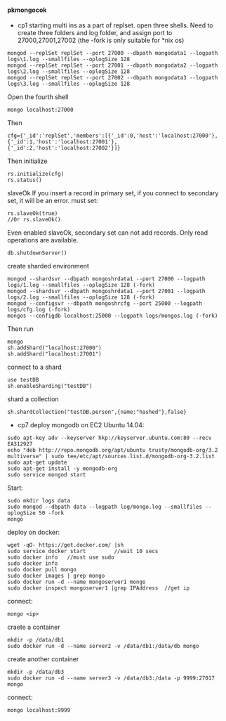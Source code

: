 #### pkmongocok

- cp1
starting multi ins as a part of replset. 
open three shells.
Need to create three folders and log folder, and assign port to 27000,27001,27002
(the -fork is only suitable for *nix os)
```
mongod --replSet replSet --port 27000 --dbpath mongodata1 --logpath logs\1.log --smallfiles --oplogSize 128
mongod --replSet replSet --port 27001 --dbpath mongodata2 --logpath logs\2.log --smallfiles --oplogSize 128
mongod --replSet replSet --port 27002 --dbpath mongodata3 --logpath logs\3.log --smallfiles --oplogSize 128
```
Open the fourth shell
```
mongo localhost:27000
```
Then
```
cfg={'_id':'replSet','members':[{'_id':0,'host':'localhost:27000'},{'_id':1,'host':'localhost:27001'},{'_id':2,'host':'localhost:27002'}]}
```
Then initialize
```
rs.initialize(cfg)
rs.status()
```

slaveOk
If you insert a record in primary set, if you connect to secondary set, it will be an error.
must set:
```
rs.slaveOk(true)
//Or rs.slaveOk()
```
Even enabled slaveOk, secondary set can not add records. Only read operations are available.
```
db.shutdownServer()
```

create sharded environment
```
mongod --shardsvr --dbpath mongoshrdata1 --port 27000 --logpath logs/1.log --smallfiles --oplogSize 128 (-fork)
mongod --shardsvr --dbpath mongoshrdata1 --port 27001 --logpath logs/2.log --smallfiles --oplogSize 128 (-fork)
mongod --configsvr --dbpath mongoshrcfg --port 25000 --logpath logs/cfg.log (-fork)
mongos --configdb localhost:25000 --logpath logs/mongos.log (-fork)
```
Then run
```
mongo
sh.addShard("localhost:27000")
sh.addShard("localhost:27001")
```
connect to a shard
```
use testDB
sh.enableSharding("testDB")
```
shard a collection
```
sh.shardCollection("testDB.person",{name:"hashed"},false}
```

- cp7
deploy mongodb on EC2
Ubuntu 14.04:
```
sudo apt-key adv --keyserver hkp://keyserver.ubuntu.com:80 --recv EA312927
echo "deb http://repo.mongodb.org/apt/ubuntu trusty/mongodb-org/3.2 multiverse" | sudo tee/etc/apt/sources.list.d/mongodb-org-3.2.list
sudo apt-get update
sudo apt-get install -y mongodb-org
sudo service mongod start
```
Start:
```
sudo mkdir logs data
sudo mongod --dbpath data --logpath log/mongo.log --smallfiles --oplogSize 50 -fork
mongo
```

deploy on docker:
```
wget -qO- https://get.docker.com/ |sh
sudo service docker start         //wait 10 secs
sudo docker info   //must use sudo
sudo docker info
sudo docker pull mongo
sudo docker images | grep mongo
sudo docker run -d --name mongoserver1 mongo
sudo docker inspect mongoserver1 |grep IPAddress  //get ip
```
connect:
```
mongo <ip>
```
craete a container
```
mkdir -p /data/db1
sudo docker run -d --name server2 -v /data/db1:/data/db mongo
```
create another container
```
mkdir -p /data/db3
sudo docker run -d --name server3 -v /data/db3:/data -p 9999:27017 mongo
```
connect:
```
mongo localhost:9999
```

